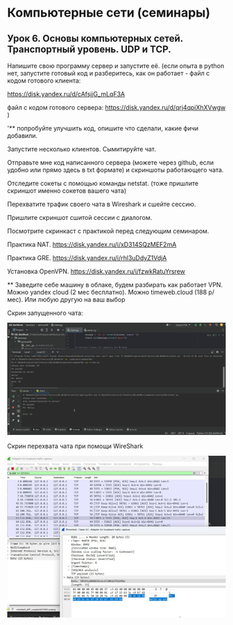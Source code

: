 # Компьютерные сети (семинары)
## Урок 6. Основы компьютерных сетей. Транспортный уровень. UDP и TCP.

Напишите свою программу сервер и запустите её. (если опыта в python нет, запустите готовый код и 
разберитесь, как он работает - файл с кодом готового клиента: 

https://disk.yandex.ru/d/cAfsjjG_mLqF3A 

файл с кодом готового сервера: https://disk.yandex.ru/d/qrj4qpiXhXVwgw ) 

'** попробуйте улучшить код, опишите что сделали, какие фичи добавили.

Запустите несколько клиентов. Сымитируйте чат.

Отправьте мне код написанного сервера (можете через github, если удобно или прямо здесь 
в txt формате) и скриншоты работающего чата.

Отследите сокеты с помощью команды netstat. 
(тоже пришлите скриншот именно сокетов вашего чата)

Перехватите трафик своего чата в Wireshark и cшейте сессию. 

Пришлите скриншот сшитой сессии с диалогом.

Посмотрите скринкаст с практикой перед следующим семинаром.

Практика NAT. https://disk.yandex.ru/i/xD314SQzMEF2mA

Практика GRE. https://disk.yandex.ru/i/rhl3uDdyZ1VdjA

Установка OpenVPN. https://disk.yandex.ru/i/fzwkRatuYrsrew

** Заведите себе машину в облаке, будем разбирать как работает VPN. 
Можно yandex cloud (2 мес бесплатно). Можно timeweb.cloud (188 р/мес). 
Или любую другую на ваш выбор


Скрин запущенного чата: 

![](images/PrintScreen_myChat.jpg)

Скрин перехвата чата при помощи WireShark

![](images/ScreenWireShark.jpg)
